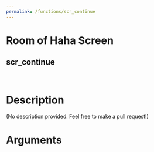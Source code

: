 ```yaml
---
permalink: /functions/scr_continue
---
```

# Room of Haha Screen  
## scr_continue  
&nbsp;  
# Description  
(No description provided. Feel free to make a pull request!) 
&nbsp;  
# Arguments


